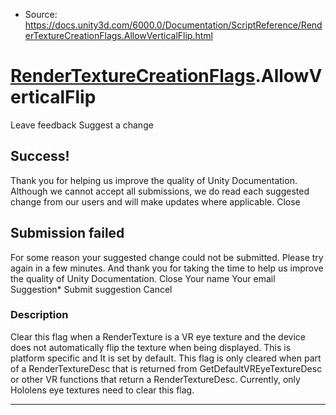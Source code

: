 * Source: https://docs.unity3d.com/6000.0/Documentation/ScriptReference/RenderTextureCreationFlags.AllowVerticalFlip.html

#  [RenderTextureCreationFlags](https://docs.unity3d.com/6000.0/Documentation/ScriptReference/RenderTextureCreationFlags.html).AllowVerticalFlip
Leave feedback
Suggest a change
## Success!
Thank you for helping us improve the quality of Unity Documentation. Although we cannot accept all submissions, we do read each suggested change from our users and will make updates where applicable.
Close
## Submission failed
For some reason your suggested change could not be submitted. Please <a>try again</a> in a few minutes. And thank you for taking the time to help us improve the quality of Unity Documentation.
Close
Your name Your email Suggestion* Submit suggestion
Cancel
### Description
Clear this flag when a RenderTexture is a VR eye texture and the device does not automatically flip the texture when being displayed. This is platform specific and It is set by default. This flag is only cleared when part of a RenderTextureDesc that is returned from GetDefaultVREyeTextureDesc or other VR functions that return a RenderTextureDesc. Currently, only Hololens eye textures need to clear this flag.
* * *
